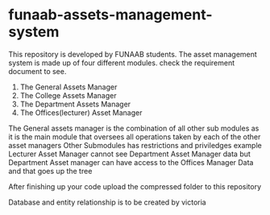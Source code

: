 # funaab-assets-management-system
This repository is developed by FUNAAB students.
The asset management system is made up of four different modules. check the requirement document to see. 
1. The General Assets Manager
2. The College Assets Manager
3. The Department Assets Manager
4. The Offices(lecturer) Asset Manager

The General assets manager is the combination of all other sub modules as it is the main module that oversees all operations taken by each of the other asset managers
Other Submodules has restrictions and priviledges example Lecturer Asset Manager cannot see Department Asset Manager data but Department Asset manager can have access to the Offices Manager Data and that goes up the tree

After finishing up your code upload the compressed folder to this repository 

Database and entity relationship is to be created by victoria
